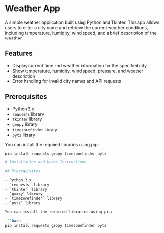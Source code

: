 # Weather App

A simple weather application built using Python and Tkinter. This app allows users to enter a city name and retrieve the current weather conditions, including temperature, humidity, wind speed, and a brief description of the weather.

## Features

- Display current time and weather information for the specified city
- Show temperature, humidity, wind speed, pressure, and weather description
- Error handling for invalid city names and API requests

## Prerequisites

- Python 3.x
- `requests` library
- `tkinter` library
- `geopy` library
- `timezonefinder` library
- `pytz` library

You can install the required libraries using pip:

```bash
pip install requests geopy timezonefinder pytz

# Installation and Usage Instructions

## Prerequisites

- Python 3.x
- `requests` library
- `tkinter` library
- `geopy` library
- `timezonefinder` library
- `pytz` library

You can install the required libraries using pip:

```bash
pip install requests geopy timezonefinder pytz
